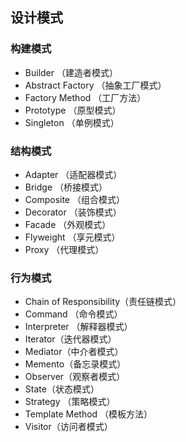## 设计模式

### 构建模式

- Builder （建造者模式）
- Abstract Factory （抽象工厂模式）
- Factory Method （工厂方法）
- Prototype （原型模式）
- Singleton （单例模式）

### 结构模式

- Adapter （适配器模式）
- Bridge （桥接模式）
- Composite （组合模式）
- Decorator （装饰模式）
- Facade （外观模式）
- Flyweight （享元模式）
- Proxy （代理模式）

### 行为模式

- Chain of Responsibility（责任链模式）
- Command （命令模式）
- Interpreter （解释器模式）
- Iterator（迭代器模式）
- Mediator（中介者模式）
- Memento（备忘录模式）
- Observer（观察者模式）
- State（状态模式）
- Strategy （策略模式）
- Template Method （模板方法）
- Visitor（访问者模式）